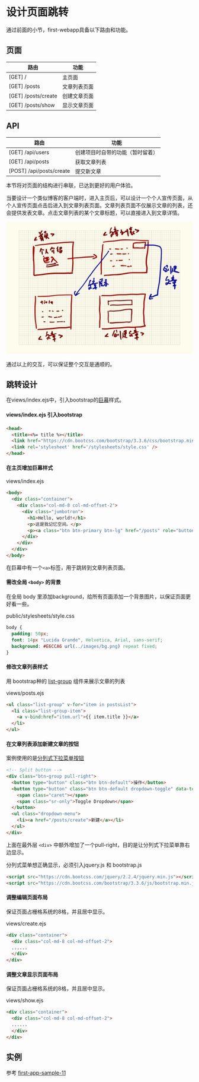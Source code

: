 # 设计页面跳转

通过前面的小节，first-webapp具备以下路由和功能。

## 页面

路由|功能
---|---
[GET] / | 主页面
[GET] /posts | 文章列表页面
[GET] /posts/create | 创建文章页面
[GET] /posts/show | 显示文章页面

## API

路由|功能
---|---
[GET] /api/users | 创建项目时自带的功能（暂时留着）
[GET] /api/posts | 获取文章列表
[POST] /api/posts/create | 提交新文章

本节将对页面的结构进行串联，已达到更好的用户体验。

当要设计一个类似博客的客户端时，进入主页后，可以设计一个个人宣传页面，从个人宣传页面点击后进入到文章列表页面。文章列表页面不仅展示文章的列表，还会提供发表文章。点击文章列表的某个文章标题，可以直接进入到文章详情。

![](assets/pages-jump.png)

通过以上的交互，可以保证整个交互是通顺的。

## 跳转设计

在views/index.ejs中，引入bootstrap的[巨幕](http://v3.bootcss.com/components/#jumbotron)样式。

#### views/index.ejs 引入bootstrap

```html
<head>
  <title><%= title %></title>
  <link href="https://cdn.bootcss.com/bootstrap/3.3.6/css/bootstrap.min.css" rel="stylesheet">
  <link rel='stylesheet' href='/stylesheets/style.css' />
</head>
```

#### 在主页增加巨幕样式

views/index.ejs 

```html
<body>
  <div class="container">
    <div class="col-md-8 col-md-offset-2">
      <div class="jumbotron">
        <h1>Hello, world!</h1>
        <p>这是我记忆空间。</p>
        <p><a class="btn btn-primary btn-lg" href="/posts" role="button">进入新世界</a></p>
      </div>
    </div>
  </div>
</body>
```

在巨幕中有一个`<a>`标签，用于跳转到文章列表页面。

#### 需改全局 `<body>` 的背景

在全局 body 里添加background，给所有页面添加一个背景图片，以保证页面更好看一些。

public/stylesheets/style.css

```css
body {
  padding: 50px;
  font: 14px "Lucida Grande", Helvetica, Arial, sans-serif;
  background: #E6CCA6 url(../images/bg.png) repeat fixed;
}
```

#### 修改文章列表样式

用 bootstrap种的 [list-group](http://v3.bootcss.com/components/#list-group) 组件来展示文章的列表

views/posts.ejs

```html
<ul class="list-group" v-for="item in postsList">
  <li class="list-group-item">
    <a v-bind:href="item.url">{{ item.title }}</a>
  </li>
</ul>
```

#### 在文章列表添加新建文章的按钮

案例使用的是[分列式下拉菜单按钮](http://v3.bootcss.com/components/#btn-groups)

```html
<!-- Split button -->
<div class="btn-group pull-right">
  <button type="button" class="btn btn-default">操作</button>
  <button type="button" class="btn btn-default dropdown-toggle" data-toggle="dropdown" aria-haspopup="true" aria-expanded="false">
    <span class="caret"></span>
    <span class="sr-only">Toggle Dropdown</span>
  </button>
  <ul class="dropdown-menu">
    <li><a href="/posts/create">新建</a></li>
  </ul>
</div>
```

上面在最外层 `<div>` 中额外增加了一个pull-right，目的是让分列式下拉菜单靠右边显示。

分列式菜单想正确显示，必须引入jquery.js 和 bootstrap.js

```html
<script src="https://cdn.bootcss.com/jquery/2.2.4/jquery.min.js"></script>
<script src="https://cdn.bootcss.com/bootstrap/3.3.6/js/bootstrap.min.js"></script>
```

#### 调整编辑页面布局

保证页面占栅格系统的8格，并且居中显示。

views/create.ejs

```html
<div class="container">
  <div class="col-md-8 col-md-offset-2">
  ......
  </div>
</div>
```

#### 调整文章显示页面布局

保证页面占栅格系统的8格，并且居中显示。

views/show.ejs

```html
<div class="container">
  <div class="col-md-8 col-md-offset-2">
  ......
  </div>
</div>
```

## 实例

参考 [first-app-sample-11](https://github.com/xugy0926/learn-webapp-sample/tree/master/first-app-sample-11)




